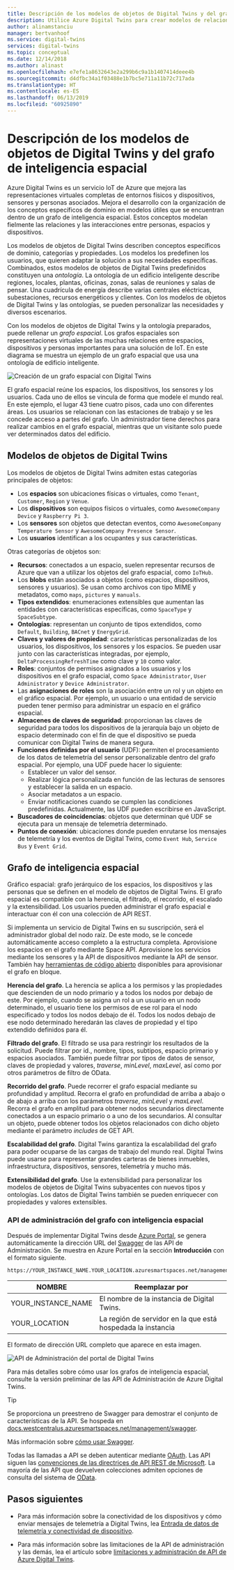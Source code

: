 ```yaml
---
title: Descripción de los modelos de objetos de Digital Twins y del grafo de inteligencia espacial | Microsoft Docs
description: Utilice Azure Digital Twins para crear modelos de relaciones entre personas, lugares y dispositivos.
author: alinamstanciu
manager: bertvanhoof
ms.service: digital-twins
services: digital-twins
ms.topic: conceptual
ms.date: 12/14/2018
ms.author: alinast
ms.openlocfilehash: e7efe1a8632643e2a299b6c9a1b1407414deee4b
ms.sourcegitcommit: d4dfbc34a1f03488e1b7bc5e711a11b72c717ada
ms.translationtype: HT
ms.contentlocale: es-ES
ms.lasthandoff: 06/13/2019
ms.locfileid: "60925890"
---
```

# <a name="understand-digital-twins-object-models-and-spatial-intelligence-graph"></a>Descripción de los modelos de objetos de Digital Twins y del grafo de inteligencia espacial

Azure Digital Twins es un servicio IoT de Azure que mejora las representaciones virtuales completas de entornos físicos y dispositivos, sensores y personas asociados. Mejora el desarrollo con la organización de los conceptos específicos de dominio en modelos útiles que se encuentran dentro de un grafo de inteligencia espacial. Estos conceptos modelan fielmente las relaciones y las interacciones entre personas, espacios y dispositivos.

Los modelos de objetos de Digital Twins describen conceptos específicos de dominio, categorías y propiedades. Los modelos los predefinen los usuarios, que quieren adaptar la solución a sus necesidades específicas. Combinados, estos modelos de objetos de Digital Twins predefinidos constituyen una _ontología_. La ontología de un edificio inteligente describe regiones, locales, plantas, oficinas, zonas, salas de reuniones y salas de pensar. Una cuadrícula de energía describe varias centrales eléctricas, subestaciones, recursos energéticos y clientes. Con los modelos de objetos de Digital Twins y las ontologías, se pueden personalizar las necesidades y diversos escenarios.

Con los modelos de objetos de Digital Twins y la ontología preparados, puede rellenar un _grafo espacial_. Los grafos espaciales son representaciones virtuales de las muchas relaciones entre espacios, dispositivos y personas importantes para una solución de IoT. En este diagrama se muestra un ejemplo de un grafo espacial que usa una ontología de edificio inteligente.

![Creación de un grafo espacial con Digital Twins][1]

<a id="model"></a>

El grafo espacial reúne los espacios, los dispositivos, los sensores y los usuarios. Cada uno de ellos se vincula de forma que modele el mundo real. En este ejemplo, el lugar 43 tiene cuatro pisos, cada uno con diferentes áreas. Los usuarios se relacionan con las estaciones de trabajo y se les concede acceso a partes del grafo. Un administrador tiene derechos para realizar cambios en el grafo espacial, mientras que un visitante solo puede ver determinados datos del edificio.

## <a name="digital-twins-object-models"></a>Modelos de objetos de Digital Twins

Los modelos de objetos de Digital Twins admiten estas categorías principales de objetos:

- Los **espacios** son ubicaciones físicas o virtuales, como `Tenant`, `Customer`, `Region` y `Venue`.
- Los **dispositivos** son equipos físicos o virtuales, como `AwesomeCompany Device` y `Raspberry Pi 3`.
- Los **sensores** son objetos que detectan eventos, como `AwesomeCompany Temperature Sensor` y `AwesomeCompany Presence Sensor`.
- Los **usuarios** identifican a los ocupantes y sus características.

Otras categorías de objetos son:

- **Recursos**: conectados a un espacio, suelen representar recursos de Azure que van a utilizar los objetos del grafo espacial, como `IoTHub`.
- Los **blobs** están asociados a objetos (como espacios, dispositivos, sensores y usuarios). Se usan como archivos con tipo MIME y metadatos, como `maps`, `pictures` y `manuals`.
- **Tipos extendidos**: enumeraciones extensibles que aumentan las entidades con características específicas, como `SpaceType` y `SpaceSubtype`.
- **Ontologías**: representan un conjunto de tipos extendidos, como `Default`, `Building`, `BACnet` y `EnergyGrid`.
- **Claves y valores de propiedad**: características personalizadas de los usuarios, los dispositivos, los sensores y los espacios. Se pueden usar junto con las características integradas, por ejemplo, `DeltaProcessingRefreshTime` como clave y `10` como valor.
- **Roles**: conjuntos de permisos asignados a los usuarios y los dispositivos en el grafo espacial, como `Space Administrator`, `User Administrator` y `Device Administrator`.
- Las **asignaciones de roles** son la asociación entre un rol y un objeto en el gráfico espacial. Por ejemplo, un usuario o una entidad de servicio pueden tener permiso para administrar un espacio en el gráfico espacial.
- **Almacenes de claves de seguridad**: proporcionan las claves de seguridad para todos los dispositivos de la jerarquía bajo un objeto de espacio determinado con el fin de que el dispositivo se pueda comunicar con Digital Twins de manera segura.
- **Funciones definidas por el usuario** (UDF): permiten el procesamiento de los datos de telemetría del sensor personalizable dentro del grafo espacial. Por ejemplo, una UDF puede hacer lo siguiente:
  - Establecer un valor del sensor.
  - Realizar lógica personalizada en función de las lecturas de sensores y establecer la salida en un espacio.
  - Asociar metadatos a un espacio.
  - Enviar notificaciones cuando se cumplen las condiciones predefinidas. Actualmente, las UDF pueden escribirse en JavaScript.
- **Buscadores de coincidencias**: objetos que determinan qué UDF se ejecuta para un mensaje de telemetría determinado.
- **Puntos de conexión**: ubicaciones donde pueden enrutarse los mensajes de telemetría y los eventos de Digital Twins, como `Event Hub`, `Service Bus` y `Event Grid`.

<a id="graph"></a>

## <a name="spatial-intelligence-graph"></a>Grafo de inteligencia espacial

Gráfico espacial: grafo jerárquico de los espacios, los dispositivos y las personas que se definen en el modelo de objetos de Digital Twins. El grafo espacial es compatible con la herencia, el filtrado, el recorrido, el escalado y la extensibilidad. Los usuarios pueden administrar el grafo espacial e interactuar con él con una colección de API REST.

Si implementa un servicio de Digital Twins en su suscripción, será el administrador global del nodo raíz. De este modo, se le concede automáticamente acceso completo a la estructura completa. Aprovisione los espacios en el grafo mediante Space API. Aprovisione los servicios mediante los sensores y la API de dispositivos mediante la API de sensor. También hay [herramientas de código abierto](https://github.com/Azure-Samples/digital-twins-samples-csharp) disponibles para aprovisionar el grafo en bloque.

**Herencia del grafo**. La herencia se aplica a los permisos y las propiedades que descienden de un nodo primario y a todos los nodos por debajo de este. Por ejemplo, cuando se asigna un rol a un usuario en un nodo determinado, el usuario tiene los permisos de ese rol para el nodo especificado y todos los nodos debajo de él. Todos los nodos debajo de ese nodo determinado heredarán las claves de propiedad y el tipo extendido definidos para él.

**Filtrado del grafo**. El filtrado se usa para restringir los resultados de la solicitud. Puede filtrar por id., nombre, tipos, subtipos, espacio primario y espacios asociados. También puede filtrar por tipos de datos de sensor, claves de propiedad y valores, *traverse*, *minLevel*, *maxLevel*, así como por otros parámetros de filtro de OData.

**Recorrido del grafo**. Puede recorrer el grafo espacial mediante su profundidad y amplitud. Recorra el grafo en profundidad de arriba a abajo o de abajo a arriba con los parámetros *traverse*, *minLevel* y *maxLevel*. Recorra el grafo en amplitud para obtener nodos secundarios directamente conectados a un espacio primario o a uno de los secundarios. Al consultar un objeto, puede obtener todos los objetos relacionados con dicho objeto mediante el parámetro *includes* de GET API.

**Escalabilidad del grafo**. Digital Twins garantiza la escalabilidad del grafo para poder ocuparse de las cargas de trabajo del mundo real. Digital Twins puede usarse para representar grandes carteras de bienes inmuebles, infraestructura, dispositivos, sensores, telemetría y mucho más.

**Extensibilidad del grafo**. Use la extensibilidad para personalizar los modelos de objetos de Digital Twins subyacentes con nuevos tipos y ontologías. Los datos de Digital Twins también se pueden enriquecer con propiedades y valores extensibles.

### <a name="spatial-intelligence-graph-management-apis"></a>API de administración del grafo con inteligencia espacial

Después de implementar Digital Twins desde [Azure Portal](https://portal.azure.com), se genera automáticamente la dirección URL del [Swagger](https://swagger.io/tools/swagger-ui/) de las API de Administración. Se muestra en Azure Portal en la sección **Introducción** con el formato siguiente.

```plaintext
https://YOUR_INSTANCE_NAME.YOUR_LOCATION.azuresmartspaces.net/management/swagger
```

| NOMBRE | Reemplazar por |
| --- | --- |
| YOUR_INSTANCE_NAME | El nombre de la instancia de Digital Twins. |
| YOUR_LOCATION | La región de servidor en la que está hospedada la instancia |

 El formato de dirección URL completo que aparece en esta imagen.

![API de Administración del portal de Digital Twins][2]

Para más detalles sobre cómo usar los grafos de inteligencia espacial, consulte la versión preliminar de las API de Administración de Azure Digital Twins.

> [!TIP]
> Se proporciona un preestreno de Swagger para demostrar el conjunto de características de la API.
> Se hospeda en [docs.westcentralus.azuresmartspaces.net/management/swagger](https://docs.westcentralus.azuresmartspaces.net/management/swagger).

Más información sobre [cómo usar Swagger](how-to-use-swagger.md).

Todas las llamadas a API se deben autenticar mediante [OAuth](https://docs.microsoft.com/azure/active-directory/develop/v1-protocols-oauth-code). Las API siguen las [convenciones de las directrices de API REST de Microsoft](https://github.com/Microsoft/api-guidelines/blob/master/Guidelines.md). La mayoría de las API que devuelven colecciones admiten opciones de consulta del sistema de [OData](https://www.odata.org/getting-started/basic-tutorial/#queryData).

## <a name="next-steps"></a>Pasos siguientes

- Para más información sobre la conectividad de los dispositivos y cómo enviar mensajes de telemetría a Digital Twins, lea [Entrada de datos de telemetría y conectividad de dispositivo](concepts-device-ingress.md).

- Para más información sobre las limitaciones de la API de administración y las demás, lea el artículo sobre [limitaciones y administración de API de Azure Digital Twins](concepts-service-limits.md).

<!-- Images -->
[1]: media/concepts/digital-twins-spatial-graph-building.png
[2]: media/concepts/digital-twins-spatial-graph-management-api-url.png
